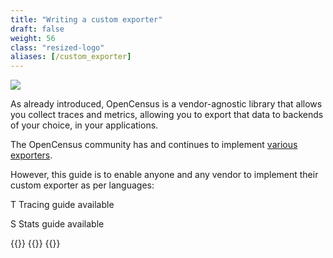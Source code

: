 ```yaml
---
title: "Writing a custom exporter"
draft: false
weight: 56
class: "resized-logo"
aliases: [/custom_exporter]
---
```


![](/images/opencensus-logo.png)

As already introduced, OpenCensus is a vendor-agnostic library that allows you collect traces and metrics, allowing you
to export that data to backends of your choice, in your applications.

The OpenCensus community has and continues to implement [various exporters](/guides/exporters/supported-exporters/).

However, this guide is to enable anyone and any vendor to implement their custom exporter as per languages:

<abbr class="trace-exporter blue white-text">T</abbr> Tracing guide available

<abbr class="stats-exporter teal white-text">S</abbr> Stats guide available

{{<card-exporter target-url="go" src="/images/gopher.png" lang="Go" tracing="true" stats="true">}}
{{<card-exporter target-url="java" src="/images/java-icon.png" lang="Java" tracing="true">}}
{{<card-exporter target-url="node.js" src="/images/nodejs.png" lang="Node" tracing="true" stats="true">}}
